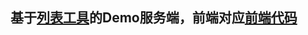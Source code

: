 ## 基于[列表工具](http://139.186.75.156:9004/listTool.html)的Demo服务端，前端对应[前端代码](https://github.com/leslie1015/silk-web)
